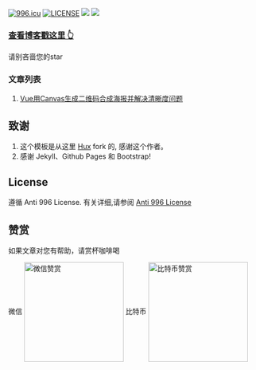
[![996.icu](https://img.shields.io/badge/link-996.icu-red.svg)](https://996.icu)
[![LICENSE](https://img.shields.io/badge/license-Anti%20996-blue.svg)](https://github.com/996icu/996.ICU/blob/master/LICENSE)
[![](https://img.shields.io/github/stars/PetalsOnaWet/PetalsOnaWet.github.io.svg?style=social)](https://github.com/PetalsOnaWet/PetalsOnaWet.github.io)
[![](https://img.shields.io/github/forks/PetalsOnaWet/PetalsOnaWet.github.io.svg?style=social)](https://github.com/PetalsOnaWet/PetalsOnaWet.github.io)




### [查看博客戳这里 👆](https://petalsonawet.github.io/)

请别吝啬您的star



### 文章列表

1. [Vue用Canvas生成二维码合成海报并解决清晰度问题](https://petalsonawet.github.io/2019/05/18/Vue%E7%94%A8Canvas%E7%94%9F%E6%88%90%E4%BA%8C%E7%BB%B4%E7%A0%81%E5%90%88%E6%88%90%E6%B5%B7%E6%8A%A5%E5%B9%B6%E8%A7%A3%E5%86%B3%E6%B8%85%E6%99%B0%E5%BA%A6%E9%97%AE%E9%A2%98/)

## 致谢

1. 这个模板是从这里 [Hux](https://github.com/Huxpro/huxpro.github.io) fork 的, 感谢这个作者。 
2. 感谢 Jekyll、Github Pages 和 Bootstrap!

## License

遵循 Anti 996 License. 有关详细,请参阅 [Anti 996 License](https://github.com/996icu/996.ICU/blob/master/LICENSE)

## 赞赏

如果文章对您有帮助，请赏杯咖啡喝


微信
 <img src="https://github.com/PetalsOnaWet/PetalsOnaWet.github.io/blob/master/img/wechat.png" width ="200" height = "200" alt="微信赞赏" align=center />
 比特币
 <img src="https://github.com/PetalsOnaWet/PetalsOnaWet.github.io/blob/master/img/btc.png" width = "200" height = "200" alt="比特币赞赏" align=center />


